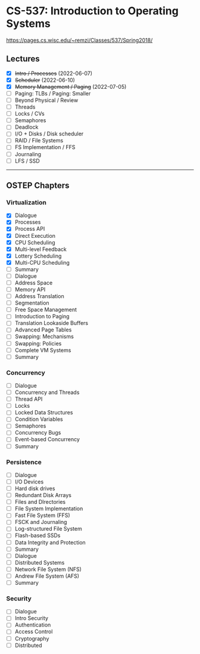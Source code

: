 # CS-537: Introduction to Operating Systems
https://pages.cs.wisc.edu/~remzi/Classes/537/Spring2018/

## Lectures
- [x]  ~~Intro / Processes~~ (2022-06-07)
- [x] ~~Scheduler~~ (2022-06-10)
- [x] ~~Memory Management / Paging~~ (2022-07-05)
- [ ] Paging: TLBs / Paging: Smaller
- [ ] Beyond Physical / Review
- [ ] Threads
- [ ] Locks / CVs
- [ ] Semaphores
- [ ] Deadlock
- [ ] I/O + Disks / Disk scheduler
- [ ] RAID / File Systems
- [ ] FS Implementation / FFS
- [ ] Journaling
- [ ] LFS / SSD

--- 

## OSTEP Chapters

### Virtualization
- [x] Dialogue
- [x] Processes
- [x] Process API
- [x] Direct Execution
- [x] CPU Scheduling
- [x] Multi-level Feedback
- [x] Lottery Scheduling
- [x] Multi-CPU Scheduling
- [ ] Summary
- [ ] Dialogue
- [ ] Address Space
- [ ] Memory API
- [ ] Address Translation
- [ ] Segmentation
- [ ] Free Space Management
- [ ] Introduction to Paging
- [ ] Translation Lookaside Buffers
- [ ] Advanced Page Tables
- [ ] Swapping: Mechanisms
- [ ] Swapping: Policies
- [ ] Complete VM Systems
- [ ] Summary

### Concurrency
- [ ] Dialogue
- [ ] Concurrency and Threads
- [ ] Thread API
- [ ] Locks
- [ ] Locked Data Structures
- [ ] Condition Variables
- [ ] Semaphores
- [ ] Concurrency Bugs
- [ ] Event-based Concurrency
- [ ] Summary

### Persistence
- [ ] Dialogue
- [ ] I/O Devices
- [ ] Hard disk drives
- [ ] Redundant Disk Arrays
- [ ] Files and DIrectories
- [ ] File System Implementation
- [ ] Fast File System (FFS)
- [ ] FSCK and Journaling
- [ ] Log-structured File System
- [ ] Flash-based SSDs
- [ ] Data Integrity and Protection
- [ ] Summary
- [ ] Dialogue
- [ ] Distributed Systems
- [ ] Network File System (NFS)
- [ ] Andrew File System (AFS)
- [ ] Summary

### Security
- [ ] Dialogue
- [ ] Intro Security
- [ ] Authentication
- [ ] Access Control
- [ ] Cryptography
- [ ] Distributed
